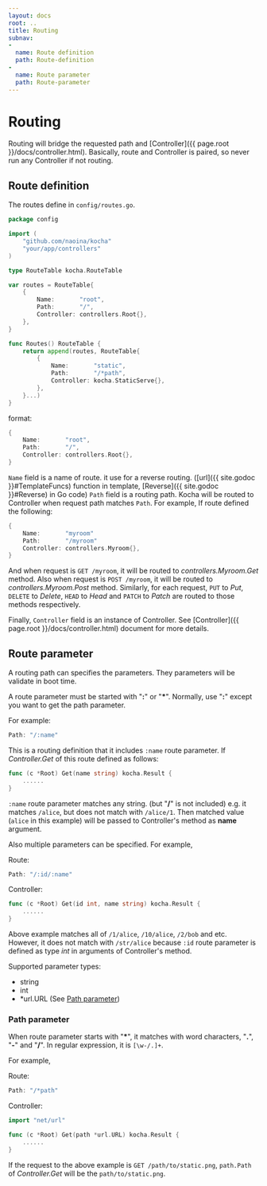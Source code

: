```yaml
---
layout: docs
root: ..
title: Routing
subnav:
-
  name: Route definition
  path: Route-definition
-
  name: Route parameter
  path: Route-parameter
---
```


# Routing <a id="Routing"></a>

Routing will bridge the requested path and [Controller]({{ page.root }}/docs/controller.html).
Basically, route and Controller is paired, so never run any Controller if not routing.

## Route definition <a id="Route-definition"></a>

The routes define in `config/routes.go`.

```go
package config

import (
    "github.com/naoina/kocha"
    "your/app/controllers"
)

type RouteTable kocha.RouteTable

var routes = RouteTable{
    {
        Name:       "root",
        Path:       "/",
        Controller: controllers.Root{},
    },
}

func Routes() RouteTable {
    return append(routes, RouteTable{
        {
            Name:       "static",
            Path:       "/*path",
            Controller: kocha.StaticServe{},
        },
    }...)
}
```

format:

```go
{
    Name:       "root",
    Path:       "/",
    Controller: controllers.Root{},
}
```

`Name` field is a name of route. it use for a reverse routing. ([url]({{ site.godoc }}#TemplateFuncs) function in template, [Reverse]({{ site.godoc }}#Reverse) in Go code)
`Path` field is a routing path. Kocha will be routed to Controller when request path matches `Path`.
For example, If route defined the following:

```go
{
    Name:       "myroom"
    Path:       "/myroom"
    Controller: controllers.Myroom{},
}
```

And when request is `GET /myroom`, it will be routed to *controllers.Myroom.Get* method.
Also when request is `POST /myroom`, it will be routed to *controllers.Myroom.Post* method.
Similarly, for each request, `PUT` to *Put*, `DELETE` to *Delete*, `HEAD` to *Head* and `PATCH` to *Patch* are routed to those methods respectively.

Finally, `Controller` field is an instance of Controller. See [Controller]({{ page.root }}/docs/controller.html) document for more details.

## Route parameter <a id="Route-parameter"></a>

A routing path can specifies the parameters.
They parameters will be validate in boot time.

A route parameter must be started with "**:**" or "__*__". Normally, use "**:**" except you want to get the path parameter.

For example:

```go
Path: "/:name"
```

This is a routing definition that it includes `:name` route parameter.
If *Controller.Get* of this route defined as follows:

```go
func (c *Root) Get(name string) kocha.Result {
    ......
}
```

`:name` route parameter matches any string. (but "**/**" is not included)
e.g. it matches `/alice`, but does not match with `/alice/1`.
Then matched value (`alice` in this example) will be passed to Controller's method as **name** argument.

Also multiple parameters can be specified.
For example,

Route:

```go
Path: "/:id/:name"
```

Controller:

```go
func (c *Root) Get(id int, name string) kocha.Result {
    ......
}
```

Above example matches all of `/1/alice`, `/10/alice`, `/2/bob` and etc.
However, it does not match with `/str/alice` because `:id` route parameter is defined as type *int* in arguments of Controller's method.

Supported parameter types:

* string
* int
* \*url.URL (See [Path parameter](#Path-parameter))

### Path parameter <a id="Path-parameter"></a>

When route parameter starts with "__*__", it matches with word characters, "**.**", "**-**" and "**/**". In regular expression, it is `[\w-/.]+`.

For example,

Route:

```go
Path: "/*path"
```

Controller:

```go
import "net/url"

func (c *Root) Get(path *url.URL) kocha.Result {
    ......
}
```

If the request to the above example is `GET /path/to/static.png`, `path.Path` of *Controller.Get* will be the `path/to/static.png`.
